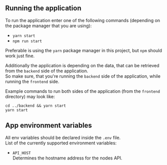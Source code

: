 ## Running the application

To run the application enter one of the following commands (depending on the package manager that you are using):

- `yarn start`
- `npm run start`

Preferable is using the `yarn` package manager in this project, but `npm` should work just fine.

Additionally the application is depending on the data, that can be retrieved from the `backend` side of the application.  
So make sure, that you're running the `backend` side of the application, while running the `frontend` side.

Example commands to run both sides of the application (from the `frontend` directory) may look like:

```
cd ../backend && yarn start
yarn start
```

## App environment variables

All env variables should be declared inside the `.env` file.  
List of the currently supported environment variables:

- `API_HOST`  
  Determines the hostname address for the nodes API.
